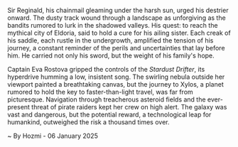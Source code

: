 
Sir Reginald, his chainmail gleaming under the harsh sun, urged his destrier onward.  The dusty track wound through a landscape as unforgiving as the bandits rumored to lurk in the shadowed valleys.  His quest: to reach the mythical city of Eldoria, said to hold a cure for his ailing sister.  Each creak of his saddle, each rustle in the undergrowth, amplified the tension of his journey, a constant reminder of the perils and uncertainties that lay before him.  He carried not only his sword, but the weight of his family's hope.

Captain Eva Rostova gripped the controls of the *Stardust Drifter*, its hyperdrive humming a low, insistent song.  The swirling nebula outside her viewport painted a breathtaking canvas, but the journey to Xylos, a planet rumored to hold the key to faster-than-light travel, was far from picturesque.  Navigation through treacherous asteroid fields and the ever-present threat of pirate raiders kept her crew on high alert.  The galaxy was vast and dangerous, but the potential reward, a technological leap for humankind, outweighed the risk a thousand times over.

~ By Hozmi - 06 January 2025
